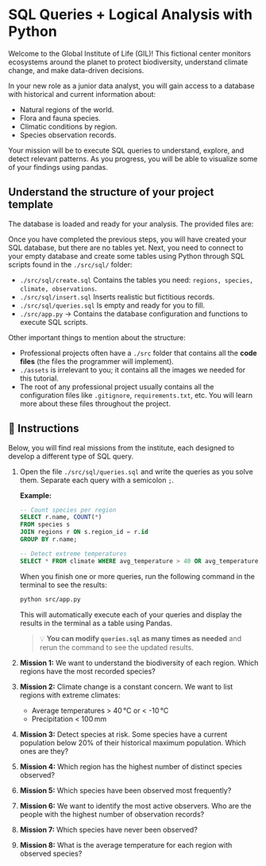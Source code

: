 # SQL Queries + Logical Analysis with Python

Welcome to the Global Institute of Life (GIL)! This fictional center monitors ecosystems around the planet to protect biodiversity, understand climate change, and make data-driven decisions.

In your new role as a junior data analyst, you will gain access to a database with historical and current information about:

- Natural regions of the world.
- Flora and fauna species.
- Climatic conditions by region.
- Species observation records.

Your mission will be to execute SQL queries to understand, explore, and detect relevant patterns. As you progress, you will be able to visualize some of your findings using pandas.


## Understand the structure of your project template

The database is loaded and ready for your analysis. The provided files are:

Once you have completed the previous steps, you will have created your SQL database, but there are no tables yet. Next, you need to connect to your empty database and create some tables using Python through SQL scripts found in the `./src/sql/` folder:

- `./src/sql/create.sql` Contains the tables you need: `regions, species, climate, observations`.
- `./src/sql/insert.sql` Inserts realistic but fictitious records.
- `./src/sql/queries.sql` Is empty and ready for you to fill.
- `./src/app.py` → Contains the database configuration and functions to execute SQL scripts.

Other important things to mention about the structure:

- Professional projects often have a `./src` folder that contains all the **code files** (the files the programmer will implement).
- `./assets` is irrelevant to you; it contains all the images we needed for this tutorial.
- The root of any professional project usually contains all the configuration files like `.gitignore`, `requirements.txt`, etc. You will learn more about these files throughout the project.


## 📝 Instructions

Below, you will find real missions from the institute, each designed to develop a different type of SQL query.

1. Open the file `./src/sql/queries.sql` and write the queries as you solve them. Separate each query with a semicolon `;`.

    **Example:**
    ```sql
    -- Count species per region
    SELECT r.name, COUNT(*) 
    FROM species s 
    JOIN regions r ON s.region_id = r.id 
    GROUP BY r.name;

    -- Detect extreme temperatures
    SELECT * FROM climate WHERE avg_temperature > 40 OR avg_temperature < -10;
    ```

    When you finish one or more queries, run the following command in the terminal to see the results:

     ```bash
     python src/app.py
     ```

     This will automatically execute each of your queries and display the results in the terminal as a table using Pandas.

     > 💡 **You can modify `queries.sql` as many times as needed** and rerun the command to see the updated results.


2. **Mission 1:** We want to understand the biodiversity of each region. Which regions have the most recorded species?

3. **Mission 2:** Climate change is a constant concern. We want to list regions with extreme climates:

     - Average temperatures > 40 °C or < -10 °C
     - Precipitation < 100 mm

4. **Mission 3:** Detect species at risk. Some species have a current population below 20% of their historical maximum population. Which ones are they?

5. **Mission 4:** Which region has the highest number of distinct species observed?

6. **Mission 5:** Which species have been observed most frequently?

7. **Mission 6:** We want to identify the most active observers. Who are the people with the highest number of observation records?

8. **Mission 7:** Which species have never been observed?

9. **Mission 8:** What is the average temperature for each region with observed species?


